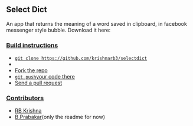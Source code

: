 <h2>Select Dict</h2>
<p>An app that returns the meaning of a word saved in clipboard, in facebook messenger style bubble.
Download it here: <a href="http://spider.nitt.edu/~praba1110/links/comingsoon.php"</a></p>

<h3>Build instructions</h3>
<ul>
<li><code>git clone https://github.com/krishnarb3/selectdict</code><li>
<li>Fork the repo</li>
<li><code>git push</code>your code there</li>
<li>Send a pull request</li>
</ul>

<h3>Contributors</h3>
<ul>
<li><a href="https://github.com/krishnarb3">RB Krishna</a></li>
<li><a href="https://github.com/praba1110">B.Prabakar</a>(only the readme for now)</li>
</ul>
